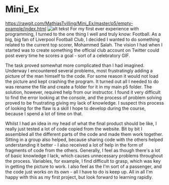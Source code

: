 # Mini_Ex
https://rawgit.com/MathiasTvilling/Mini_Ex/master/p5/empty-example/index.html
![alt tekst](https://github.com/MathiasTvilling/Mini_Ex/blob/master/Sk%C3%A6rmbillede%202018-02-09%20kl.%2009.50.26.png?raw=true)
For my first ever experience with programming, I turned to the one thing I well and truly know: Football. As a big, big fan of Liverpool Football Club, I decided I wanted to do something related to the current top scorer, Mohammed Salah. The vision I had when I started was to create something the official club account on Twitter could post every time he scores a goal - sort of a celebratory GIF. 

The task proved somewhat more complicated than I had imagined. Underway I encountered several problems, most frustratingly adding a picture of the man himself to the code. For some reason it would not load the picture and kept crashing the program. It turned out all I needed to do was rename the file and create a folder for it in my main p5 folder. The solution, however, required help from our instructor. I found it very difficult to find the error looking at the console, and the process of problem solving proved to be frustrating giving my lack of knowledge. I suspect this process of looking for the flaw is a skill I hope to develop during the course, because I spend a lot of time on that. 

Whilst I had an idea in my head of what the final product should be like, I really just tested a lot of code copied from the website. Bit by bit I assembled all the different parts of the code and made them work together. Sitting in a group also helped, because sharing code with the others helped understanding it better - I also received a lot of help in the form of fragments of code from the others. Generally, I feel as though there's a lot of basic knowledge I lack, which causes unnecessary problems throughout the process. Variables, for example, I find difficult to grasp, which was key in getting the picture to work. I also feel as the I'm sort of a passenger, and the code just works on its own - all I have to do is keep up.  All in all I'm happy with this as my first project, but look forward to learning rapidly. 
